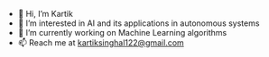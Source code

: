 - 👋 Hi, I’m Kartik
- 👀 I’m interested in AI and its applications in autonomous systems
- 🌱 I’m currently working on Machine Learning algorithms
- 📫 Reach me at kartiksinghal122@gmail.com

<!---
KSNINJA/KSNINJA is a ✨ special ✨ repository because its `README.md` (this file) appears on your GitHub profile.
You can click the Preview link to take a look at your changes.
--->

